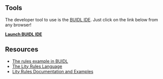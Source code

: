 ## Tools

The developer tool to use is the [BUIDL IDE](https://www.secondstate.io/buidl/). Just click on the link below from any browser!

**[Launch BUIDL IDE](http://buidl.secondstate.io/)**


## Resources

* [The rules example in BUIDL](https://docs.secondstate.io/buidl-developer-tool/rule-based-smart-contract)
* [The Lity Rules Language](https://www.litylang.org/business_rules/)
* [Lity Rules Documentation and Examples](https://lity.readthedocs.io/en/latest/rule-engine-guide.html)

